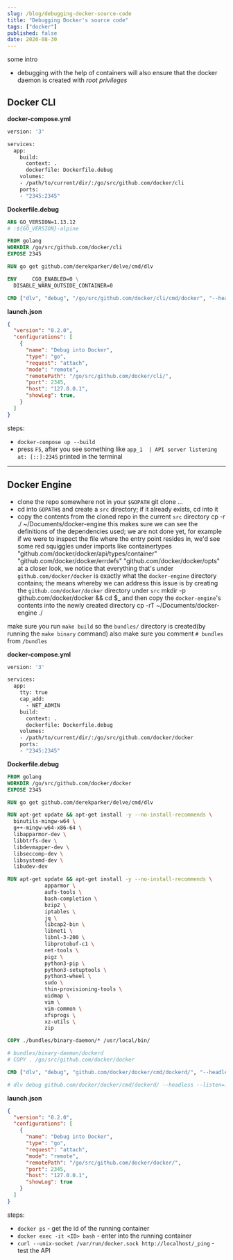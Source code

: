 ```yaml
---
slug: /blog/debugging-docker-source-code
title: "Debugging Docker's source code"
tags: ["docker"]
published: false
date: 2020-08-30
---
```


some intro

* debugging with the help of containers will also ensure that the docker daemon is created with _root privileges_

## Docker CLI

**docker-compose.yml**

```dockerfile
version: '3'

services:
  app:
    build:
      context: .
      dockerfile: Dockerfile.debug
    volumes:
    - /path/to/current/dir/:/go/src/github.com/docker/cli
    ports: 
    - "2345:2345"
```

**Dockerfile.debug**

```dockerfile
ARG GO_VERSION=1.13.12
# :${GO_VERSION}-alpine

FROM golang
WORKDIR /go/src/github.com/docker/cli
EXPOSE 2345

RUN go get github.com/derekparker/delve/cmd/dlv

ENV     CGO_ENABLED=0 \
  DISABLE_WARN_OUTSIDE_CONTAINER=0

CMD ["dlv", "debug", "/go/src/github.com/docker/cli/cmd/docker", "--headless", "--listen=:2345", "--api-version=2", "--log", "--", "run", "test"]
```

**launch.json**

```json
{
  "version": "0.2.0",
  "configurations": [
    {
      "name": "Debug into Docker",
      "type": "go",
      "request": "attach",
      "mode": "remote",
      "remotePath": "/go/src/github.com/docker/cli/",
      "port": 2345,
      "host": "127.0.0.1",
      "showLog": true,
    }
  ]
}
```

steps:

* `docker-compose up --build`
* press `F5`, after you see something like `app_1  | API server listening at: [::]:2345` printed in the terminal

---

## Docker Engine

* clone the repo somewhere not in your `$GOPATH`
  git clone ...
* cd into `GOPATH$` and create a `src` directory; if it already exists, cd into it
* copy the contents from the cloned repo in the current `src` directory
  cp -r  ./ ~/Documents/docker-engine
  this makes sure we can see the definitions of the dependencies used; we are not done yet, for example if we were to inspect the file where the entry point resides in, we'd see some red squiggles under imports like
    containertypes "github.com/docker/docker/api/types/container"
    "github.com/docker/docker/errdefs"
	  "github.com/docker/docker/opts"
  at a closer look, we notice that everything that's under `github.com/docker/docker` is exactly what the `docker-engine` directory contains; 
  the means whereby we can address this issue is by creating the `github.com/docker/docker` directory under `src`
  mkdir -p github.com/docker/docker && cd $_
  and then copy the `docker-engine`'s contents into the newly created directory
  cp -rT ~/Documents/docker-engine ./


make sure you run `make build` so the `bundles/` directory is created(by running the `make binary` command)
also make sure you comment `# bundles` from `/bundles`

**docker-compose.yml**

```dockerfile
version: '3'

services: 
  app:
    tty: true
    cap_add: 
      - NET_ADMIN
    build:
      context: .
      dockerfile: Dockerfile.debug
    volumes: 
    - /path/to/current/dir/:/go/src/github.com/docker/docker
    ports: 
    - "2345:2345"
```

**Dockerfile.debug**

```dockerfile
FROM golang
WORKDIR /go/src/github.com/docker/docker
EXPOSE 2345

RUN go get github.com/derekparker/delve/cmd/dlv

RUN apt-get update && apt-get install -y --no-install-recommends \
  binutils-mingw-w64 \
  g++-mingw-w64-x86-64 \
  libapparmor-dev \
  libbtrfs-dev \
  libdevmapper-dev \
  libseccomp-dev \
  libsystemd-dev \
  libudev-dev

RUN apt-get update && apt-get install -y --no-install-recommends \
            apparmor \
            aufs-tools \
            bash-completion \
            bzip2 \
            iptables \
            jq \
            libcap2-bin \
            libnet1 \
            libnl-3-200 \
            libprotobuf-c1 \
            net-tools \
            pigz \
            python3-pip \
            python3-setuptools \
            python3-wheel \
            sudo \
            thin-provisioning-tools \
            uidmap \
            vim \
            vim-common \
            xfsprogs \
            xz-utils \
            zip

COPY ./bundles/binary-daemon/* /usr/local/bin/

# bundles/binary-daemon/dockerd
# COPY . /go/src/github.com/docker/docker

CMD ["dlv", "debug", "github.com/docker/docker/cmd/dockerd/", "--headless", "--listen=:2345", "--api-version=2", "--log"]

# dlv debug github.com/docker/docker/cmd/dockerd/ --headless --listen=:2345 --api-version=2 --log
```

**launch.json**

```json
{
  "version": "0.2.0",
  "configurations": [
    {
      "name": "Debug into Docker",
      "type": "go",
      "request": "attach",
      "mode": "remote",
      "remotePath": "/go/src/github.com/docker/docker/",
      "port": 2345,
      "host": "127.0.0.1",
      "showLog": true
    }
  ]
}
```

steps:

* `docker ps` - get the id of the running container
* `docker exec -it <ID> bash` - enter into the running container
* `curl --unix-socket /var/run/docker.sock http://localhost/_ping` - test the API
